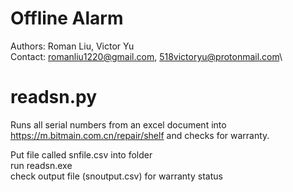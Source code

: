 # Offline Alarm
Authors: Roman Liu, Victor Yu\
Contact: romanliu1220@gmail.com, 518victoryu@protonmail.com\
# readsn.py
Runs all serial numbers from an excel document into https://m.bitmain.com.cn/repair/shelf and checks for warranty.

Put file called snfile.csv into folder\
run readsn.exe\
check output file (snoutput.csv) for warranty status
